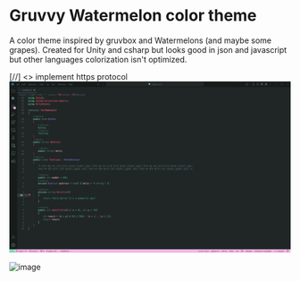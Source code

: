 # Gruvvy Watermelon color theme

A color theme inspired by gruvbox and Watermelons (and maybe some grapes).
Created for Unity and csharp but looks good in json and javascript but other languages colorization isn't optimized.

[//] <> implement https protocol
![image](imgs\Screenshot-2024-01-25-144320.png)

![image](imgs\color_theme_palette.pngg)
